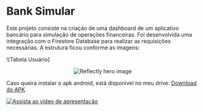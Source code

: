 # Bank Simular

Este projeto consiste na criação de uma dashboard de um aplicativo bancário para simulação de operações financeiras. 
Foi desenvolvida uma integração com o Firestore Database para realizar as requisições necessárias.
A estrutura ficou conforme as imagens:

![Tabela Usuário]
<p align="center"><img src="https://drive.google.com/file/d/1FjarjmtljR5VPuVgQtIQtEeqgZrQR2nw/preview" alt="Reflectly hero image"></p>

Caso queira instalar o apk android, está disponível no meu drive: [Download do APK](https://drive.google.com/file/d/1pI4o5Jk73ICb3xg7gGoneQeCBrITqBMN/view?usp=sharing)

[![Assista ao vídeo de apresentação](https://img.youtube.com/vi/gZnaiabXB5s/0.jpg)](https://www.youtube.com/shorts/gZnaiabXB5s)